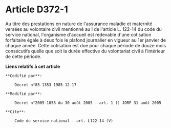 # Article D372-1

Au titre des prestations en nature de l'assurance maladie et maternité versées au volontaire civil mentionné au I de
l'article L. 122-14 du code du service national, l'organisme d'accueil est redevable d'une cotisation forfaitaire égale à
deux fois le plafond journalier en vigueur au 1er janvier de chaque année. Cette cotisation est due pour chaque période de
douze mois consécutifs quelle que soit la durée effective du volontariat civil à l'intérieur de cette période.

**Liens relatifs à cet article**

	**Codifié par**:

	  - Décret n°85-1353 1985-12-17

	**Modifié par**:

	  - Décret n°2005-1058 du 30 août 2005 - art. 1 () JORF 31 août 2005

	**Cite**:

	  - Code du service national - art. L122-14 (V)
